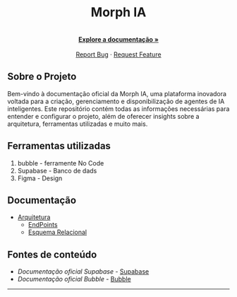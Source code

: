 <p align="center">
  <h1 align="center">Morph IA</h1>
  
  <!-- ![Texto Alternativo](content/images/morph.jpeg) --> 


  <p align="center">
    <br />
      <a href="https://morphia.com.br"><strong>Explore a documentação »</strong></a>
    <br />
    <br />
    <a href="https://github.com/MorpphAI/platform.Morph/issues/new">Report Bug</a>
    ·
    <a href="https://github.com/MorpphAI/platform.Morph/issues/new">Request Feature</a>
  </p>
</p>
    
 <!-- ABOUT THE PROJECT -->

## Sobre o Projeto
Bem-vindo à documentação oficial da Morph IA, uma plataforma inovadora voltada para a criação, gerenciamento e disponibilização de agentes de IA inteligentes. Este repositório contém todas as informações necessárias para entender e configurar o projeto, além de oferecer insights sobre a arquitetura, ferramentas utilizadas e muito mais.

<!-- ROADMAP OF PROJECT -->

## Ferramentas utilizadas

1. bubble - ferramente No Code 
2. Supabase - Banco de dads 
3. Figma - Design 
   
## Documentação 

- [Arquitetura](https://github.com/Juniorbasck/astro4noobs/tree/main/content/intro)
  - [EndPoints](https://github.com/Juniorbasck/astro4noobs/tree/main/content/intro/whyastro.md)
  - [Esquema Relacional](https://github.com/Juniorbasck/astro4noobs/tree/main/content/intro/instalacao.md)
<!--  - [Hello World!](https://github.com/Juniorbasck/astro4noobs/tree/main/content/intro/helloworld.md)
- [Conceitos](https://github.com/lanjoni/clojure4noobs/tree/main/content/conceitos)
  - [Estruturas de Dados](https://github.com/lanjoni/clojure4noobs/tree/main/content/conceitos/estruturas.md)
  - [Vetores](https://github.com/lanjoni/clojure4noobs/tree/main/content/conceitos/vetores.md)
- [Projeto](https://github.com/lanjoni/clojure4noobs/tree/main/content/conceitos)](url) -->
<!-- CONTRIBUTING -->


<!-- ## Como Contribuir

Contribuições fazem com que a comunidade open source seja um lugar incrível para aprender, inspirar e criar. Todas contribuições
são **extremamente apreciadas**

1. Realize um Fork do projeto
2. Crie um branch com a nova feature (`git checkout -b feature/featureDaora`)
3. Realize o Commit (`git commit -m 'Adicionado conteudo daora'`)
4. Realize o Push no Branch (`git push origin feature/featureDaora`)
5. Abra um Pull Request](url)
-->


## Fontes de conteúdo

- *Documentação oficial Supabase* - [Supabase](https://supabase.com/docs)  
- *Documentação oficial Bubble* - [Bubble](https://bubble.io/blog/no-code/)
---

